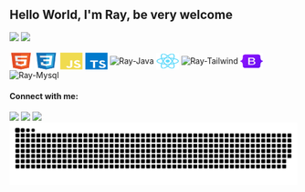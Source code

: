 ## Hello World, I'm Ray, be very welcome

<div>
  <a href="https://github.com/mrayanem"></a>
  <img height="180em" src="https://github-readme-stats.vercel.app/api?username=mrayanem&show_icons=true&theme=dracula&include_all_commits=true&count_private=false"/>
  <img height="180em" src="https://github-readme-stats.vercel.app/api/top-langs/?username=mrayanem&layout=compact&langs_count=7&theme=dracula"/>
</div>

 <div style="display: inline_block"><br>  
  <img align="center" alt="Ray-HTML" height="30" width="40" src="https://raw.githubusercontent.com/devicons/devicon/master/icons/html5/html5-original.svg">
  <img align="center" alt="Ray-Css" height="30" width="40" src="https://raw.githubusercontent.com/devicons/devicon/master/icons/css3/css3-original.svg">
  <img align="center" alt="Ray-Js" height="30" width="40" src="https://raw.githubusercontent.com/devicons/devicon/master/icons/javascript/javascript-plain.svg">
  <img align="center" alt="Ray-Ts" height="30" width="40" src="https://raw.githubusercontent.com/devicons/devicon/master/icons/typescript/typescript-plain.svg">
  <img align="center" alt="Ray-Java" height="30" width="40" src="https://cdn.jsdelivr.net/gh/devicons/devicon/icons/java/java-original.svg" />
  <img align="center" alt="Ray-React" height="30" width="40" src="https://raw.githubusercontent.com/devicons/devicon/master/icons/react/react-original.svg">
  <img align="center" alt="Ray-Tailwind" height="30" width="40" src="https://cdn.jsdelivr.net/gh/devicons/devicon/icons/tailwindcss/tailwindcss-plain.svg" />
  <img align="center" alt="Ray-Bootstrap" height="30" width="40" src="https://raw.githubusercontent.com/devicons/devicon/master/icons/bootstrap/bootstrap-original.svg">
  <img align="center" alt="Ray-Mysql" height="30" width="40" src="https://cdn.jsdelivr.net/gh/devicons/devicon/icons/mysql/mysql-original.svg"">
</div>

#### Connect with me:

<div> 
  <a href="https://instagram.com/marq.rayy" target="_blank"><img src="https://img.shields.io/badge/-Instagram-%23E4405F?style=for-the-badge&logo=instagram&logoColor=white" target="_blank"></a>
  <a href ="mailto:mmarquesraioane586@gmail.com"><img src="https://img.shields.io/badge/Gmail-D14836?style=for-the-badge&logo=gmail&logoColor=white" target="_blank"></a>
  <a href="https://www.linkedin.com/in/rayane-marques-03915625b/" target="_blank"><img src="https://img.shields.io/badge/-LinkedIn-%230077B5?style=for-the-badge&logo=linkedin&logoColor=white" target="_blank"></a>

<picture>
  <source media="(prefers-color-scheme: dark)" srcset="https://raw.githubusercontent.com/mrayanem/mrayanem/output/github-contribution-grid-snake-dark.svg">
  <source media="(prefers-color-scheme: light)" srcset="https://raw.githubusercontent.com/mrayanem/mrayanem/output/github-contribution-grid-snake.svg">
  <img alt="github contribution grid snake animation" src="https://raw.githubusercontent.com/mrayanem/mrayanem/output/github-contribution-grid-snake.svg">
</picture>

</div>
